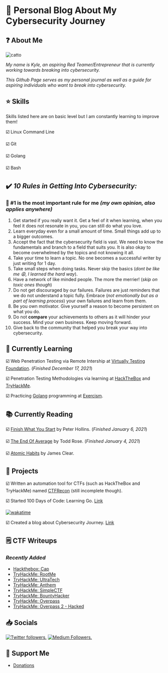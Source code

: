 # 📖 Personal Blog About My Cybersecurity Journey

## ❓ About Me

![catto](https://avatars.githubusercontent.com/u/92630210?v=4&s=100)

*My name is Kyle, an aspiring Red Teamer/Entrepreneur that is currently working towards breaking into cybersecurity.*

*This Github Page serves as my personal journal as well as a guide for aspiring individuals who want to break into cybersecurity.*

## ⭐ Skills

Skills listed here are on basic level but I am constantly learning to improve them!

☑️ Linux Command Line

☑️ Git

☑️ Golang

☑️ Bash

## ✔️ *10 Rules in Getting Into Cybersecurity:*

### 🥇 #1 is the most important rule for me *(my own opinion, also applies anywhere)*

1. Get started if you really want it. Get a feel of it when learning, when you feel it does not resonate in you, you can still do what you love.
2. Learn everyday even for a small amount of time. Small things add up to a bigger outcomes.
3. Accept the fact that the cybersecurity field is vast. We need to know the fundamentals and branch to a field that suits you. It is also okay to become overwhelmed by the topics and not knowing it all.
4. Take your time to learn a topic. No one becomes a successful writer by just writing for 1 day.
5. Take small steps when doing tasks. Never skip the basics (*dont be like me 😩, I learned the hard way*).
6. Have a network of like minded people. The more the merrier! (*skip on toxic ones though*)
7. Do not get discouraged by our failures. Failures are just reminders that we do not understand a topic fully. Embrace (*not emotionally but as a part of learning process*) your own failures and learn from them.
8. Be you own motivator. Give yourself a reason to become persistent on what you do.
9. Do not **compare** your achievements to others as it will hinder your success. Mind your own business. Keep moving forward.
10. Give back to the community that helped you break your way into cybersecurity.

## 📝 Currently Learning

☑️ Web Penetration Testing via Remote Intership at [Virtually Testing Foundation](https://virtuallytesting.com). (*Finished December 17, 2021*)
  
☑️ Penetration Testing Methodologies via learning at [HackTheBox](https://hackthebox.com) and [TryHackMe](https://tryhackme.com).
  
☑️ Practicing [Golang](https://golang.org) programming at [Exercism](https://exercism.org).
  
## 📚 Currently Reading

☑️ [Finish What You Start](https://www.amazon.com/Finish-What-You-Start-Self-Discipline/dp/1986622312) by Peter Hollins. (*Finished January 6, 2021*)

☑️ [The End Of Average](https://www.amazon.com/End-Average-Succeed-Values-Sameness/dp/0062358367) by Todd Rose. (*Finished January 4, 2021*)

☑️ [Atomic Habits](https://www.amazon.com/gp/product/0735211299/ref=as_li_qf_asin_il_tl?ie=UTF8&tag=jamesclear-20&creative=9325&linkCode=as2&creativeASIN=0735211299&linkId=abf7be794d09b977a31cce5f2315697f) by James Clear.

## 🧪 Projects

☑️ Written an automation tool for CTFs (such as HackTheBox and TryHackMe) named [CTFRecon](https://www.github.com/hambyhacks/CTFRecon) (still incomplete though).

☑️ Started 100 Days of Code: Learning Go. [Link](https://github.com/hambyhacks/100DaysOfGo)

[![wakatime](https://wakatime.com/badge/user/eaab2c2a-fe74-487c-bd96-f9069a349620.svg)](https://wakatime.com/@eaab2c2a-fe74-487c-bd96-f9069a349620)

☑️ Created a blog about Cybersecurity Journey. [Link](https://hambyhacks.github.io)

## 🗒️ CTF Writeups

### *Recently Added*

* [Hackthebox: Cap](https://hambyhacks.github.io/Writeups/HackTheBox/Cap/Cap)
* [TryHackMe: RootMe](https://hambyhacks.github.io/Writeups/TryHackMe/RootMe/RootMe)
* [TryHackMe: UltraTech](https://hambyhacks.github.io/Writeups/TryHackMe/UltraTech/UltraTech)
* [TryHackMe: Anthem](https://hambyhacks.github.io/Writeups/TryHackMe/Anthem/Anthem)
* [TryHackMe: SimpleCTF](https://hambyhacks.github.io/Writeups/TryHackMe/SimpleCTF/SimpleCTF)
* [TryHackMe: BountyHacker](https://hambyhacks.github.io/Writeups/TryHackMe/BountyHacker/BountyHacker)
* [TryHackMe: Overpass](https://hambyhacks.github.io/Writeups/TryHackMe/Overpass/Overpass)
* [TryHackMe: Overpass 2 - Hacked](https://hambyhacks.github.io/Writeups/TryHackMe/Overpass2/Overpass2)

## 📥 Socials

<p align="left">
  <a href="https://twitter.com/hambyhaxx" target="_blank"><img src="https://img.shields.io/twitter/follow/hambyhaxx?logo=twitter&style=for-the-badge" alt="Twitter followers." /></a>
  <a href="https://hambyhaxx.medium.com" target="_blank"><img src="https://img.shields.io/badge/hambyhaxx-black?style=flat&logo=medium&logoColor=white&link=https://medium.com/hambyhaxx" alt="Medium Followers."/></a>
   </p>

## 💝 Support Me

* [Donations](./donationBox)
